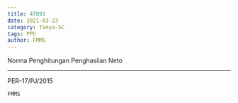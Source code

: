 ```yaml
---
title: 47891
date: 2021-03-23
category: Tanya-SC
tags: PPh
author: FMMS
---
```


Norma Penghitungan Penghasilan Neto

---

PER-17/PJ/2015

`FMMS`
